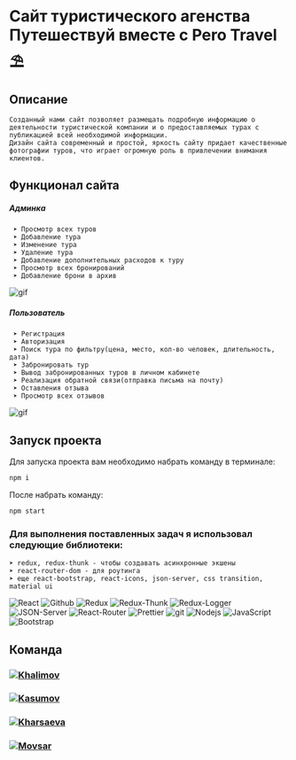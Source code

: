 # Сайт туристического агенства <br> Путешествуй вместе с Pero Travel ⛱

## Описание

```
Созданный нами сайт позволяет размещать подробную информацию о деятельности туристической компании и о предоставляемых турах с публикацией всей необходимой информации.
Дизайн сайта современный и простой, яркость сайту придает качественные фотографии туров, что играет огромную роль в привлечении внимания клиентов.
```


## Функционал сайта

##### Админка

```
 ➤ Просмотр всех туров
 ➤ Добавление тура
 ➤ Изменение тура
 ➤ Удаление тура
 ➤ Добавление дополнительных расходов к туру
 ➤ Просмотр всех бронирований
 ➤ Добавление брони в архив
```

![gif](https://s7.gifyu.com/images/ezgif.com-gif-maker-6f1979e3883d847fb.gif)

##### Пользователь

```
 ➤ Регистрация
 ➤ Авторизация
 ➤ Поиск тура по фильтру(цена, место, кол-во человек, длительность, дата)
 ➤ Забронировать тур
 ➤ Вывод забронированных туров в личном кабинете
 ➤ Реализация обратной связи(отправка письма на почту)
 ➤ Оставления отзыва
 ➤ Просмотр всех отзывов
```

![gif](https://s7.gifyu.com/images/ezgif.com-gif-maker-585dc6a3f7bc24dc0.gif)

## Запуск проекта

Для запуска проекта вам необходимо набрать команду в терминале:

```javascript
npm i
```

После набрать команду:

```javascript
npm start
```

### Для выполнения поставленных задач я использовал следующие библиотеки:

```
➤ redux, redux-thunk - чтобы создавать асинхронные экшены
➤ react-router-dom - для роутинга
➤ еще react-bootstrap, react-icons, json-server, css transition, material ui
```

<p>
  <img alt="React" src="https://img.shields.io/badge/-React-45b8d8?style=for-the-badge&logo=react&logoColor=white" />
  <img alt="Github" src="https://img.shields.io/badge/-Github-black?style=for-the-badge&logo=github&logoColor=white" />
  <img alt="Redux" src="https://img.shields.io/badge/-Redux-430098?style=for-the-badge&logo=redux&logoColor=white" />
  <img alt="Redux-Thunk" src="https://img.shields.io/badge/-Redux_Thunk-white?style=for-the-badge&logo=Redux&logoColor=430098" />
  <img alt="Redux-Logger" src="https://img.shields.io/badge/-Redux_Logger-430098?style=for-the-badge&logo=Redux&logoColor=white" />
  <img alt="JSON-Server" src="https://img.shields.io/badge/-JSON_Server-white?style=for-the-badge&logo=JSON&logoColor=black" />
  <img alt="React-Router" src="https://img.shields.io/badge/-React_Router-black?style=for-the-badge&logo=react-router&logoColor=orange" />
  <img alt="Prettier" src="https://img.shields.io/badge/-Prettier-grey?style=for-the-badge&logo=Prettier&logoColor=orange" />
  <img alt="git" src="https://img.shields.io/badge/-Git-F05032?style=for-the-badge&logo=git&logoColor=white" />
  <img alt="Nodejs" src="https://img.shields.io/badge/-Nodejs-43853d?style=for-the-badge&logo=Node.js&logoColor=white" />
  <img alt="JavaScript" src="https://img.shields.io/badge/-JavaScript-yellow?style=for-the-badge&logo=JavaScript&logoColor=white" />
  <img alt="Bootstrap" src="https://img.shields.io/badge/-Bootstrap-430098?style=for-the-badge&logo=bootstrap&logoColor=white" />
</p>


## Команда 
<h3>
  <a href="https://github.com/Khalimov-Z">
    <img alt="Khalimov" src="https://img.shields.io/badge/-Zubayra_Khalimov-black?style=for-the-badge&logo=github&logoColor=white" />
  </a>
</h3>

<h3>
  <a href="https://github.com/KasumovW">
    <img alt="Kasumov" src="https://img.shields.io/badge/-Zubayra_Kasumov-black?style=for-the-badge&logo=github&logoColor=white" />
  </a>
</h3>

<h3>
  <a href="https://github.com/Kharsaeva">
    <img alt="Kharsaeva" src="https://img.shields.io/badge/-Aisha_Kharsaeva-black?style=for-the-badge&logo=github&logoColor=white" />
  </a>
</h3>

<h3>
  <a href="https://github.com/mrMovsar">
    <img alt="Movsar" src="https://img.shields.io/badge/-Movsar-black?style=for-the-badge&logo=github&logoColor=white" />
  </a>
</h3>
